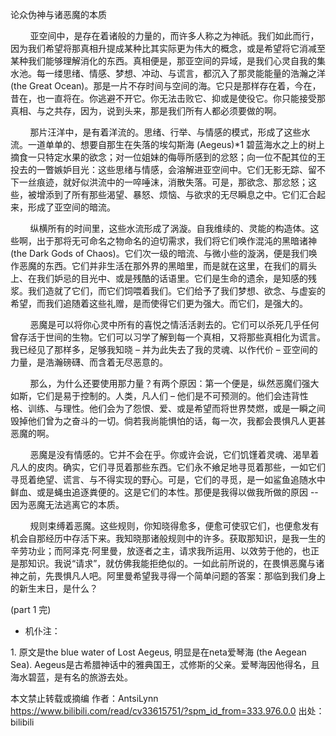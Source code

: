 论众伪神与诸恶魔的本质 

        亚空间中，是存在着诸般的力量的，而许多人称之为神祇。我们如此而行，因为我们希望将那真相升提成某种比其实际更为伟大的概念，或是希望将它消减至某种我们能够理解消化的东西。真相便是，那亚空间的异域，是我们心灵自我的集水池。每一缕思绪、情感、梦想、冲动、与谎言，都沉入了那灵能能量的浩瀚之洋 (the Great Ocean)。那是一片不存时间与空间的海。它只是那样存在着，今在，昔在，也一直将在。你逃避不开它。你无法击败它、抑或是使役它。你只能接受那真相、与之共存，因为，说到头来，那是我们所有人都必须要做的啊。

        那片汪洋中，是有着洋流的。思绪、行举、与情感的模式，形成了这些水流。一道单单的、想要自那生在失落的埃勾斯海 (Aegeus)*1 碧蓝海水之上的树上摘食一只特定水果的欲念；对一位姐妹的侮辱所感到的忿怒；向一位不配其位的王投去的一瞥嫉妒目光：这些思绪与情感，会溶解进亚空间中。它们无影无踪、留不下一丝痕迹，就好似洪流中的一啐唾沫，消散失落。可是，那欲念、那忿怒；这些，被增添到了所有那些渴望、暴怒、烦恼、与欲求的无尽瞬息之中。它们汇合起来，形成了亚空间的暗流。

        纵横所有的时间里，这些水流形成了涡漩。自我维续的、灵能的构造体。这些啊，出于那将无可命名之物命名的迫切需求，我们将它们唤作混沌的黑暗诸神 (the Dark Gods of Chaos)。它们次一级的暗流、与微小些的漩涡，便是我们唤作恶魔的东西。它们并非生活在那外界的黑暗里，而是就在这里，在我们的肩头上、在我们妒忌的目光中、或是残酷的话语里。它们是生命的遗余，是知感的残浆。我们造就了它们，而它们饲喂着我们。它们给予了我们梦想、欲念、与虚妄的希望，而我们追随着这些礼赠，是而使得它们更为强大。而它们，是强大的。

        恶魔是可以将你心灵中所有的喜悦之情活活剥去的。它们可以杀死几乎任何曾存活于世间的生物。它们可以习学了解到每一个真相，又将那些真相化为谎言。我已经见了那样多，足够我知晓 – 并为此失去了我的灵魂、以作代价 – 亚空间的力量，是浩瀚磅礴、而含着无尽恶意的。

        那么，为什么还要使用那力量？有两个原因：第一个便是，纵然恶魔们强大如斯，它们是易于控制的。人类，凡人们 – 他们是不可预测的。他们会违背性格、训练、与理性。他们会为了怨恨、爱、或是希望而将世界焚燃，或是一瞬之间毁掉他们曾为之奋斗的一切。倘若我尚能惧怕的话，每一次，我都会畏惧凡人更甚恶魔的啊。

        恶魔是没有情感的。它并不会在乎。你或许会说，它们饥馑着灵魂、渴旱着凡人的皮肉。确实，它们寻觅着那些东西。它们永不飨足地寻觅着那些，一如它们寻觅着绝望、谎言、与不得实现的野心。可是，它们的寻觅，是一如鲨鱼追随水中鲜血、或是蝇虫追逐粪便的。这是它们的本性。那便是我得以做我所做的原因 -- 因为恶魔无法逃离它的本质。

        规则束缚着恶魔。这些规则，你知晓得愈多，便愈可使驭它们，也便愈发有机会自那经历中存活下来。我知晓那诸般规则中的许多。获取那知识，是我一生的辛劳功业；而阿泽克·阿里曼，放逐者之主，请求我所运用、以效劳于他的，也正是那知识。我说“请求”，就仿佛我能拒绝似的。一如此前所说的，在畏惧恶魔与诸神之前，先畏惧凡人吧。阿里曼希望我寻得一个简单问题的答案：那临到我们身上的新生末日，是什么？

(part 1 完)

* 机仆注：

1. 原文是the blue water of Lost Aegeus, 明显是在neta爱琴海 (the Aegean Sea). Aegeus是古希腊神话中的雅典国王，忒修斯的父亲。爱琴海因他得名，且海水碧蓝，是有名的旅游去处。

本文禁止转载或摘编 作者：AntsiLynn https://www.bilibili.com/read/cv33615751/?spm_id_from=333.976.0.0 出处：bilibili
